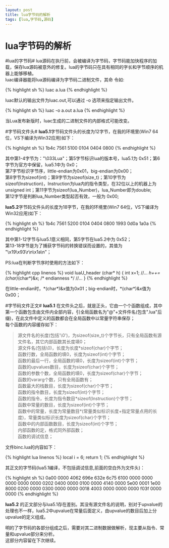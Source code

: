 ```yaml
---
layout: post
title: lua字节码的解析
tags: [lua,字节码,源码]
---
```


lua字节码的解析
====
#lua的字节码#
lua源码在执行前，会被编译为字节码，字节码能加快程序的加载，保存lua源码被意外的修复。lua的字节码只在具有相同的字长和字节顺序的机器上能够移植。  
luac编译器能将lua源码编译为字节码二进制文件，其命 令如:  
<!--more-->

{% highlight sh %}
luac a.lua
{% endhighlight %}

luac默认的输出文件为luac.out,可以通过 -o 选项来指定输出文件。  

{% highlight sh %}
luac -o a.out a.lua
{% endhighlight %}

当Lua发布新版时，luac生成的二进制文件的内部格式可能改变。  


#字节码文件头#
**lua5.1**字节码文件头的长度为12字节，在我的环境里(Win7 64位，VS下编译为Win32应用)如下：  

{% highlight sh %}
1b4c 7561 5100 0104 0404 0800
{% endhighlight %}

其中第1-4字节为："\033Lua"；第5字节标识lua的版本号，lua5.1为 0x51；第6字节为官方中保留，lua5.1中为 0x0；   
第7字节标识字节序，little-endian为0x01，big-endian为0x00；  
第8字节为sizeof(int)；第9字节为sizeof(size_t)；第10字节为sizeof(Instruction)，Instruction为lua内的指令类型，在32位以上的机器上为unsigned  int；第11字节为sizeof(lua_Number)，lua_Number即为double;  
第12字节是判断lua_Number类型起否有效，一般为 0x00; 


**lua5.2**字节码文件头的长度为18字节，在我的环境里(Win7 64位，VS下编译为Win32应用)如下：  

{% highlight sh %}
1b4c 7561 5200 0104 0404 0800 1993 0d0a 1a0a
{% endhighlight %}

其中第1-12字节与lua5.1意义相同，第5字节在lua5.2中为 0x52；  
第13-18字节是为了捕获字节码的转换错误而设置的，其值为 "\x19\x93\r\n\x1a\n"；  


PS:lua在判断字节序时使用的方法如下：  

{% highlight cpp linenos %}
void luaU_header (char* h)
{
    int x=1;
    //...
    *h++=(char)*(char*)&x;             /* endianness */
    //...
}
{% endhighlight %}

在little-endian时，\*(char\*)&x值为0x01；big-endian时，\*(char\*)&x值为 0x00；  


#字节码文件正文#
**lua5.1** 在文件头之后，就是正头，它由一个个函数组成，其中第一个函数包含由文件内全部内容，引全局函数名为"@"+文件件名(包含".lua"后缀)，在此文件中定义的函数都会在全局函数中以常量字符串保存；  
每个函数的内容缓存如下：  
>    源文件名的长度(包括'\0')，为sizeof(size_t)个字节长，只有全局函数有源文件名，其它内部函数其长度填0；  
>    源文件名(包括\0)，长度为长度\*sizeof(char)个字节；  
>    函数行数，全局函数的填0，长度为sizeof(int)个字节；  
>    函数的最后一行，全局函数的填0，长度为sizeof(int)个字节；  
>    函数的upvalues数目，长度为sizeof(char)个字节；  
>    函数的参数个数，全局函数的填0，长度为sizeof(char)个字节；  
>    函数的vararg个数，只有全局函数有；  
>    函数最大的栈数目，长度为sizeof(char)个字节；  
>    函数的指令数目，长度为sizeof(int)个字节；  
>    函数的指令，长度为指令数目\*sizeof(Instruction)个字节；  
>    函数中常量的数目，长度为sizeof(int)个字节；  
>    函数中的常量，长度为常量数目\*(常量类似标识长度+指定常量点用的长度)，常量类似标识长度为sizeof(char)个字节；  
>    函数中的内部函数数目，长度为sizeof(int)个字节；  
>    内部函数的定，格式同外部函数；  
>   函数的调试信息； 

文件binc.lua的内容如下：  

{% highlight lua linenos %}
local i = 6;
return 1;
{% endhighlight %}

其正文的字节码(lua5.1编译，不包括调试信息,前面的空白外为文件头)：  

{% highlight sh %}
                              0a00 0000
4062 696e 632e 6c75 6100 0000 0000 0000
0000 0000 0202 0400 0000 0100 0000 4140
0000 5e00 0001 1e00 8000 0200 0000 0300
0000 0000 0018 4003 0000 0000 0000 f03f
0000 0000
{% endhighlight %}


**lua5.2** 的正文部分与lua5.1存在差别。其没有源文件名的说明，别对于upvalue的处理也不一样，lua5.2中upvalue在常量后面定义，由upvalue的数目后加上分upvalue的定义组成。  



明的了字节码的各部分组成之后，需要对其二进制数据做解析，现主要从指令、常量和upvalue部分来分析。  
这部分内容留在下次继续。  
